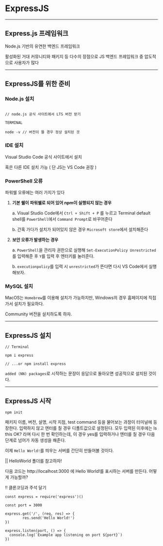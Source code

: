 # ExpressJS

---

## Express.js 프레임워크

Node.js 기반의 유연한 백엔드 프레임워크

활성화된 거대 커뮤니티와 패키지 등 다수의 장점으로 JS 백엔드 프레임워크 중 압도적으로 사용자가 많다

---

## ExpressJS를 위한 준비

### Node.js 설치

```

// node.js 공식 사이트에서 LTS 버전 받기

TERMINAL

node -v // 버전이 뜰 경우 정상 설치된 것

```

### IDE 설치

Visual Studio Code 공식 사이트에서 설치

혹은 다른 IDE 설치 가능 ( 단 JS는 VS Code 권장 )

### PowerShell 오류

파워쉘 오류에는 여러 가지가 있다

1. **기본 쉘이 파워쉘로 되어 있어 npm이 실행되지 않는 경우**

    a. Visual Studio Code에서 `Ctrl + Shift + P` 를 누르고 Terminal default shell를 `PowerShell`에서 `Command Prompt`로 바꾸어준다

    b. 간혹 가다가 설치가 되어있지 않은 경우 `Microsoft store`에서 설치해준다

2. **보안 오류가 발생하는 경우**

    a. `PowerShell`을 관리자 권한으로 실행해 `Set-ExecutionPolicy Unrestricted` 를 입력해준 후 `Y`를 입력 후 엔터키를 눌러준다.

    b. `executionpolicy`를 입력 시 `unrestricted`가 뜬다면 다시 VS Code에서 실행해보자.

### MySQL 설치

MacOS는 `Homebrew`를 이용해 설치가 가능하지만, Windows의 경우 홈페이지에 직접 가서 설치가 필요하다. 

Community 버전을 설치하도록 하자.

---

## ExpressJS 설치

```
// Terminal

npm i express

// ...or npm install express
```

`added (NN) packages`로 시작하는 문장이 응답으로 돌아오면 성공적으로 설치된 것이다.

---

## ExpressJS 시작

```
npm init
```

패키지 이름, 버전, 설명, 시작 지점, test command 등을 물어보는 과정이 터미널에 등장한다. 
입력하지 않고 엔터를 칠 경우 디폴트값으로 설정된다.
모두 입력된 이후에는 Is this OK? 라며 다시 한 번 확인하는데, 이 경우 yes를 입력하거나 엔터를 칠 경우 다음 단계로 넘어가 자동 생성을 해준다.

이제 `Hello World!`를 띄우는 서버를 간단히 만들어볼 것이다.

|| HelloWorld 폴더를 참고하자!

다음 코드는 http://localhost:3000 에 Hello World!를 표시하는 서버를 만든다. 어떻게 가능할까?

!! 클론코딩과 주석 달기

```
const express = require('express')()

const port = 3000

express.get('/', (req, res) => {    
        res.send('Hello World!') 
})

express.listen(port, () => { 
  console.log(`Example app listening on port ${port}`)
})
```